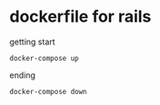 # dockerfile for rails

getting start

```
docker-compose up
```

ending

```
docker-compose down
```
